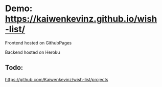 # Demo: https://kaiwenkevinz.github.io/wish-list/

Frontend hosted on GithubPages

Backend hosted on Heroku

## Todo:
https://github.com/Kaiwenkevinz/wish-list/projects

